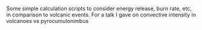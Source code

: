 Some simple calculation scripts to consider energy release, burn rate, etc, in comparison to volcanic events. For a talk I gave on convective intensity in volcanoes vs pyrocumulonimbus
